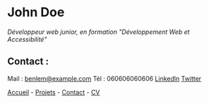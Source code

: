# John Doe

  *Développeur web junior, en formation "Développement Web et Accessibilité"*

  ## Contact :

  Mail : benlem@example.com
  Tél : 060606060606
  [Linkedln](linkedin.com)
  [Twitter](x.com)

[Accueil](README.md)  - [Projets](projets.md)  - [Contact](contact.md) -  [CV](CV.md) 